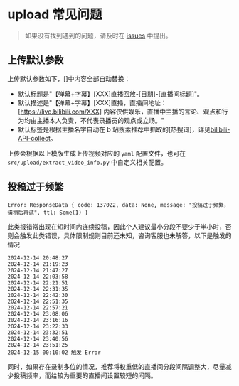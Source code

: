 # upload 常见问题

> 如果没有找到遇到的问题，请及时在 [issues](https://github.com/timerring/bilive/issues/new/choose) 中提出。

## 上传默认参数

上传默认参数如下，[]中内容全部自动替换：
+ 默认标题是"【弹幕+字幕】[XXX]直播回放-[日期]-[直播间标题]"。
+ 默认描述是"【弹幕+字幕】[XXX]直播，直播间地址：[https://live.bilibili.com/XXX] 内容仅供娱乐，直播中主播的言论、观点和行为均由主播本人负责，不代表录播员的观点或立场。"
+ 默认标签是根据主播名字自动在 b 站搜索推荐中抓取的[热搜词]，详见[bilibili-API-collect](https://github.com/SocialSisterYi/bilibili-API-collect/blob/master/docs/search/suggest.md)。

上传会根据以上模版生成上传视频对应的 `yaml` 配置文件，也可在 `src/upload/extract_video_info.py` 中自定义相关配置。

## 投稿过于频繁

```
Error: ResponseData { code: 137022, data: None, message: "投稿过于频繁，请稍后再试", ttl: Some(1) }
```

此类报错常出现在短时间内连续投稿，因此个人建议最小分段不要少于半小时，否则会触发此类错误，具体限制规则目前还未知，咨询客服也未解答，以下是触发的情况
```
2024-12-14 20:48:27
2024-12-14 21:19:23
2024-12-14 21:47:27
2024-12-14 22:03:58
2024-12-14 22:21:51
2024-12-14 22:31:35
2024-12-14 22:42:30
2024-12-14 22:51:35
2024-12-14 22:57:21
2024-12-14 23:08:06
2024-12-14 23:16:16
2024-12-14 23:22:33
2024-12-14 23:32:51
2024-12-14 23:40:56
2024-12-14 23:51:25
2024-12-15 00:10:02 触发 Error
```

同时，如果存在录制多位的情况，推荐将权重低的直播间分段间隔调整大，尽量减少投稿频率，而给较为重要的直播间设置较短的间隔。
